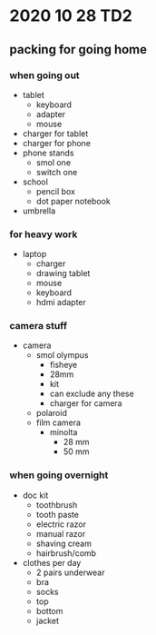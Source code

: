 # 2020 10 28 TD2
## packing for going home

### when going out
- tablet
  - keyboard
  - adapter
  - mouse
- charger for tablet
- charger for phone
- phone stands
  - smol one
  - switch one
- school
  - pencil box
  - dot paper notebook
- umbrella
### for heavy work
- laptop
  - charger
  - drawing tablet
  - mouse
  - keyboard
  - hdmi adapter
### camera stuff
- camera
  - smol olympus
    - fisheye
    - 28mm
    - kit
    - can exclude any these
    - charger for camera
  - polaroid
  - film camera
    - minolta
      - 28 mm
      - 50 mm
### when going overnight
- doc kit
  - toothbrush
  - tooth paste
  - electric razor
  - manual razor
  - shaving cream
  - hairbrush/comb
- clothes per day
  - 2 pairs underwear
  - bra
  - socks
  - top
  - bottom
  - jacket

